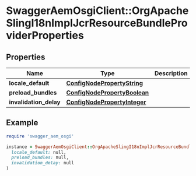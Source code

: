 # SwaggerAemOsgiClient::OrgApacheSlingI18nImplJcrResourceBundleProviderProperties

## Properties

| Name | Type | Description | Notes |
| ---- | ---- | ----------- | ----- |
| **locale_default** | [**ConfigNodePropertyString**](ConfigNodePropertyString.md) |  | [optional] |
| **preload_bundles** | [**ConfigNodePropertyBoolean**](ConfigNodePropertyBoolean.md) |  | [optional] |
| **invalidation_delay** | [**ConfigNodePropertyInteger**](ConfigNodePropertyInteger.md) |  | [optional] |

## Example

```ruby
require 'swagger_aem_osgi'

instance = SwaggerAemOsgiClient::OrgApacheSlingI18nImplJcrResourceBundleProviderProperties.new(
  locale_default: null,
  preload_bundles: null,
  invalidation_delay: null
)
```

